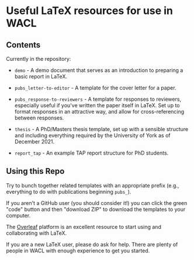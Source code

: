 # Useful LaTeX resources for use in WACL

## Contents

Currently in the repository:

* `demo` - A demo document that serves as an introduction to preparing a basic report in LaTeX.

* `pubs_letter-to-editor` - A template for the cover letter for a paper.

* `pubs_response-to-reviewers` - A template for responses to reviewers, especially useful if you've written the paper itself in LaTeX. Set up to format responses in an attractive way, and allow for cross-referencing between responses.

* `thesis` - A PhD/Masters thesis template, set up with a sensible structure and including everything required by the University of York as of December 2021.

* `report_tap` - An example TAP report structure for PhD students.

## Using this Repo

Try to bunch together related templates with an appropriate prefix (e.g., everything to do with publications beginning `pubs_`).

If you aren't a GitHub user (you should consider it!) you can click the green "code" button and then "download ZIP" to download the templates to your computer.

The [Overleaf](https://www.overleaf.com/) platform is an excellent resource to start using and collaborating with LaTeX.

If you are a new LaTeX user, please do ask for help. There are plenty of people in WACL with enough experience to get you started.
